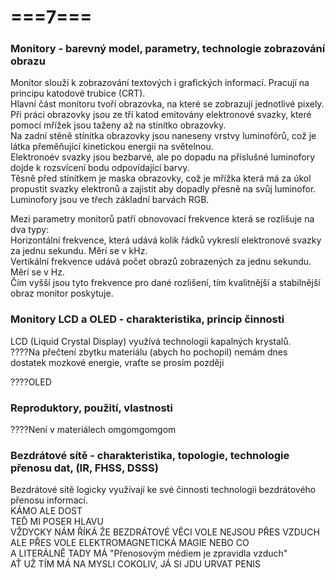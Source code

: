 # ===7===
### Monitory - barevný model, parametry, technologie zobrazování obrazu
Monitor slouží k zobrazování textových i grafických informací. Pracují na principu katodové trubice (CRT).\
Hlavní část monitoru tvoří obrazovka, na které se zobrazují jednotlivé pixely.\
Při práci obrazovky jsou ze tří katod emitovány elektronové svazky, které pomocí mřížek jsou taženy až na stínítko obrazovky.\
Na zadní stěně stínítka obrazovky jsou naneseny vrstvy luminofórů, což je látka přeměňující kinetickou energii na světelnou.\
Elektronoév svazky jsou bezbarvé, ale po dopadu na příslušné luminofory dojde k rozsvícení bodu odpovídající barvy.\
Těsně před stínítkem je maska obrazovky, což je mřížka která má za úkol propustit svazky elektronů a zajistit aby dopadly přesně na svůj luminofor.\
Luminofory jsou ve třech základní barvách RGB.

Mezi parametry monitorů patří obnovovací frekvence která se rozlišuje na dva typy:\
Horizontální frekvence, která udává kolik řádků vykreslí elektronové svazky za jednu sekundu. Měrí se v kHz.\
Vertikální frekvence udává počet obrazů zobrazených za jednu sekundu. Měrí se v Hz.\
Čím vyšší jsou tyto frekvence pro dané rozlišení, tím kvalitnější a stabilnější obraz monitor poskytuje.

### Monitory LCD a OLED - charakteristika, princip činnosti
LCD (Liquid Crystal Display) využívá technologii kapalných krystalů.\
????Na přečtení zbytku materiálu (abych ho pochopil) nemám dnes dostatek mozkové energie, vraťte se prosím později

????OLED

### Reproduktory, použití, vlastnosti
????Není v materiálech omgomgomgom

### Bezdrátové sítě - charakteristika, topologie, technologie přenosu dat, (IR, FHSS, DSSS)
Bezdrátové sítě logicky využívají ke své činnosti technologii bezdrátového přenosu informací.\
KÁMO ALE DOST\
TEĎ MI POSER HLAVU\
VŽDYCKY NÁM ŘÍKÁ ŽE BEZDRÁTOVÉ VĚCI VOLE NEJSOU PŘES VZDUCH ALE PŘES VOLE ELEKTROMAGNETICKÁ MAGIE NEBO CO\
A LITERÁLNĚ TADY MÁ "Přenosovým médiem je zpravidla vzduch"\
AŤ UŽ TÍM MÁ NA MYSLI COKOLIV, JÁ SI JDU URVAT PENIS
